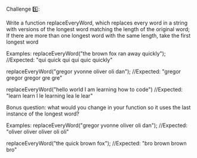 Challenge :five:: 

Write a function replaceEveryWord, which replaces every word in a string with versions of the longest word matching the length of the original word;
If there are more than one longest word with the same length, take the first longest word

Examples: 
replaceEveryWord("the brown fox ran away quickly");  //Expected: "qui quick qui qui quic quickly"

replaceEveryWord("gregor yvonne oliver oli dan"); //Expected: "gregor gregor gregor gre gre"

replaceEveryWord("hello world I am learning how to code") //Expected: "learn learn l le learning lea le lear"

Bonus question: what would you change in your function so it uses the last instance of the longest word? 

Examples: 
replaceEveryWord("gregor yvonne oliver oli dan"); //Expected: "oliver oliver oliver oli oli"

replaceEveryWord("the quick brown fox"); //Expected: "bro brown brown bro"